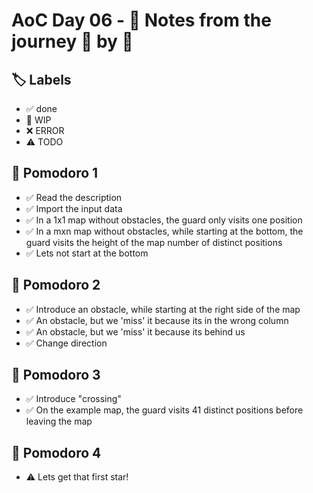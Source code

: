 # AoC Day 06 - 📝 Notes from the journey 🍅 by 🍅

## 🏷️ Labels

- ✅ done
- 🚧 WIP
- ❌ ERROR
- ⚠️ TODO

## 🍅 Pomodoro 1
- ✅ Read the description
- ✅ Import the input data
- ✅ In a 1x1 map without obstacles, the guard only visits one position
- ✅ In a mxn map without obstacles, while starting at the bottom, the guard visits the height of the map number of distinct positions
- ✅ Lets not start at the bottom

## 🍅 Pomodoro 2
- ✅ Introduce an obstacle, while starting at the right side of the map
- ✅ An obstacle, but we 'miss' it because its in the wrong column
- ✅ An obstacle, but we 'miss' it because its behind us
- ✅ Change direction

## 🍅 Pomodoro 3
- ✅ Introduce "crossing"
- ✅ On the example map, the guard visits 41 distinct positions before leaving the map

## 🍅 Pomodoro 4
- ⚠️ Lets get that first star!
